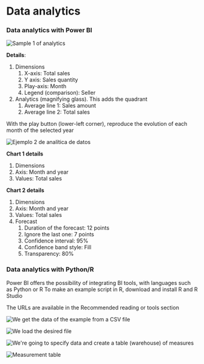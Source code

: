 # Data analytics

### Data analytics with Power BI

![Sample 1 of analytics](https://i.imgur.com/0SdDUWR.png)

**Details**:



1. Dimensions
   1. X-axis: Total sales
   2. Y axis: Sales quantity
   3. Play-axis: Month
   4. Legend (comparison): Seller
2. Analytics (magnifying glass). This adds the quadrant
   1. Average line 1: Sales amount
   2. Average line 2: Total sales

With the play button (lower-left corner), reproduce the evolution of each month of the selected year

![Ejemplo 2 de analítica de datos](https://i.imgur.com/nNyFaZH.png)

**Chart 1 details**

1. Dimensions
2. Axis: Month and year
3. Values: Total sales

**Chart 2 details**

1. Dimensions
2. Axis: Month and year
3. Values: Total sales
4. Forecast
   1. Duration of the forecast: 12 points
   2. Ignore the last one: 7 points
   3. Confidence interval: 95%
   4. Confidence band style: Fill
   5. Transparency: 80%

### Data analytics with Python/R

Power BI offers the possibility of integrating BI tools, with languages such as Python or R To make an example script in R, download and install R and R Studio

The URLs are available in the Recommended reading or tools section

![We get the data of the example from a CSV file](https://i.imgur.com/3SvvvNo.png)

![We load the desired file](https://i.imgur.com/uKPzu5t.png)

![We're going to specify data and create a table (warehouse) of measures](https://i.imgur.com/6aO2Vbh.png)

![Measurement table](https://i.imgur.com/gG51DZF.png)

